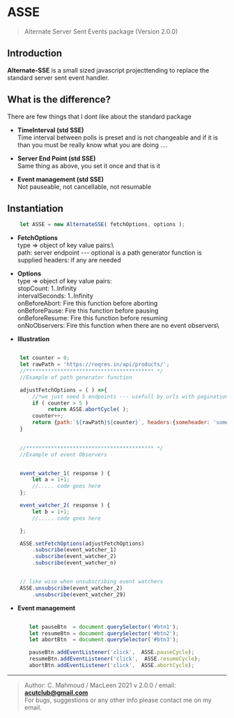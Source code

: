 # ASSE
>Alternate Server Sent Events package (Version 2.0.0)


## Introduction

**Alternate-SSE** is a small sized javascript projecttending to replace the standard server sent event handler.


## What is the difference?

There are few things that I dont like about the standard package

   -  **TimeInterval (std SSE)**\
    Time interval between polls is preset and is not changeable and if it is than you must be really know what you are doing ....


   -  **Server End Point (std SSE)**\
    Same thing as above, you set it once and that is it
    

   -  **Event management (std SSE)**\
    Not pauseable, not cancellable, not resumable



## Instantiation

```javascript
    let ASSE = new AlternateSSE( fetchOptions, options );
```

   -  **FetchOptions**\
    type => object of key value pairs:\    
    path: server endpoint --- optional is a path generator function is supplied
    headers: if any are needed

   -  **Options**\
    type => object of key value pairs:    
    stopCount: 1..Infinity\
    intervalSeconds: 1..Infinity\
    onBeforeAbort: Fire this function before aborting\
    onBeforePause: Fire this function before pausing\
    onBeforeResume: Fire this function before resuming\
    onNoObservers: Fire this function when there are no event observers\


   -  **Illustration**

    
```javascript

    let counter = 0;
    let rawPath = 'https://reqres.in/api/products/';
    //***************************************** */
    //Example of path generator function

    adjustFetchOptions = ( ) =>{
        //*we just need 5 endpoints --- usefull by urls with pagination indexes
        if ( counter > 5 )
             return ASSE.abortCycle( );
        counter++;
        return {path:`${rawPath}${counter}`, headers:{someheader: 'somevalue'}}
    }

    
    //***************************************** */
    //Example of event Observers


    event_watcher_1( response ) {
        let a = 1+1;
        //..... code goes here
    };   

    event_watcher_2( response ) {
        let b = 1+1;
        //..... code goes here

    };   

    ASSE.setFetchOptions(adjustFetchOptions)
        .subscribe(event_watcher_1)
        .subscribe(event_watcher_2)
        .subscribe(event_watcher_n)


    // like wise when unsubscribing event watchers
    ASSE.unsubscribe(event_watcher_2)
        .unsubscribe(event_watcher_29)

```

-  **Event management**

```javascript

       let pauseBtn  = document.querySelector('#btn1');
       let resumeBtn = document.querySelector('#btn2');
       let abortBtn  = document.querySelector('#btn3');

       pauseBtn.addEventListener('click',  ASSE.pauseCycle);
       resumeBtn.addEventListener('click',  ASSE.resumeCycle);
       abortBtn.addEventListener('click',  ASSE.abortCycle);

```

---------------------------------------------------------
 >Author: C. Mahmoud / MacLeen 2021 v 2.0.0 / email: **acutclub@gmail.com**\
 >For bugs, suggestions or any other info please contact me on my email.
